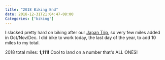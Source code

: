 ```yaml
---
title: "2018 Biking End"
date: 2018-12-31T21:04:47-08:00
Categories: ["biking"]
---
```

I slacked pretty hard on biking after our [Japan Trip](/posts/japan-trip-2018/), so very few miles added in Oct/Nov/Dec. I did bike to work today, the last day of the year, to add 10 miles to my total.

2018 total miles: **1,111!** Cool to land on a number that's ALL ONES!
